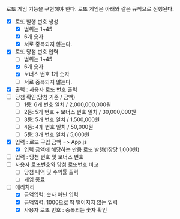 로또 게임 기능을 구현해야 한다. 로또 게임은 아래와 같은 규칙으로 진행된다.

- [x] 로또 발행 번호 생성
  - [x] 범위는 1~45
  - [x] 6개 숫자
  - [x] 서로 중복되지 않는다.
- [x] 로또 당첨 번호 입력
  - [ ] 범위는 1~45
  - [x] 6개 숫자
  - [x] 보너스 번호 1개 숫자
  - [ ] 서로 중복되지 않는다.
- [x] 출력 : 사용자 로또 번호 출력
- [ ] 당첨 확인(당첨 기준 / 금액)
  - [ ] 1등: 6개 번호 일치 / 2,000,000,000원
  - [ ] 2등: 5개 번호 + 보너스 번호 일치 / 30,000,000원
  - [ ] 3등: 5개 번호 일치 / 1,500,000원
  - [ ] 4등: 4개 번호 일치 / 50,000원
  - [ ] 5등: 3개 번호 일치 / 5,000원
- [x] 입력 : 로또 구입 금액 => App.js
  - [x] 입력 금액에 해당하는 만큼 로또 발행(1장당 1,000원)
- [ ] 입력 : 당첨 번호 및 보너스 번호
- [ ] 사용자 로또번호와 당첨 로또번호 비교
  - [ ] 당첨 내역 및 수익률 출력
  - [ ] 게임 종료
- [ ] 에러처리
  - [x] 금액입력: 숫자 아닌 입력
  - [x] 금액입력: 1000으로 딱 떨어지지 않는 입력
  - [x] 사용자 로또 번호 : 중복되는 숫자 확인
